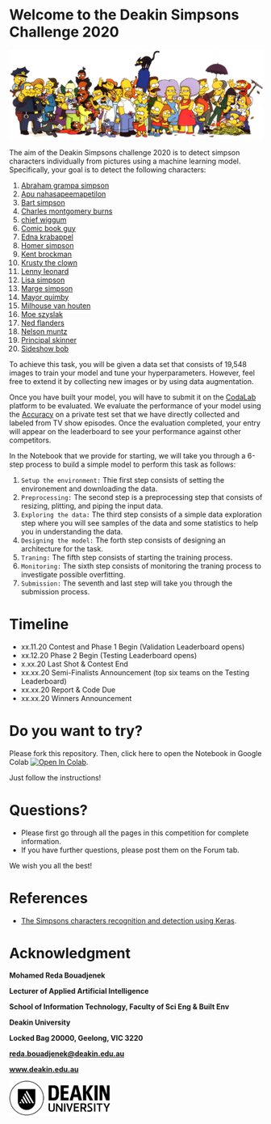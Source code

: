 # Welcome to the Deakin Simpsons Challenge 2020


<p align="center">
  <img src="images/Simpsons_cast.png">
</p>

The aim of the Deakin Simpsons challenge 2020 is to detect simpson characters individually from pictures using a machine learning model. Specifically, your goal is to detect the following characters:

1. [Abraham grampa simpson](https://en.wikipedia.org/wiki/Grampa_Simpson)
2. [Apu nahasapeemapetilon](https://en.wikipedia.org/wiki/Apu_Nahasapeemapetilon)
3. [Bart simpson](https://en.wikipedia.org/wiki/Bart_Simpson)
4. [Charles montgomery burns](https://en.wikipedia.org/wiki/Mr._Burns)
5. [chief wiggum](https://en.wikipedia.org/wiki/Chief_Wiggum)
6. [Comic book guy](https://en.wikipedia.org/wiki/Comic_Book_Guy)
7. [Edna krabappel](https://en.wikipedia.org/wiki/Edna_Krabappel)
8. [Homer simpson](https://en.wikipedia.org/wiki/Homer_Simpson)
9. [Kent brockman](https://en.wikipedia.org/wiki/Kent_Brockman)
10. [Krusty the clown](https://en.wikipedia.org/wiki/Krusty_the_Clown)
11. [Lenny leonard](https://simpsons.fandom.com/wiki/Lenny_Leonard)
12. [Lisa simpson](https://en.wikipedia.org/wiki/Lisa_Simpson)
13. [Marge simpson](https://en.wikipedia.org/wiki/Marge_Simpson)
14. [Mayor quimby](https://en.wikipedia.org/wiki/Mayor_Quimby)
15. [Milhouse van houten](https://en.wikipedia.org/wiki/Milhouse_Van_Houten)
16. [Moe szyslak](https://en.wikipedia.org/wiki/Moe_Szyslak)
17. [Ned flanders](https://en.wikipedia.org/wiki/Ned_Flanders)
18. [Nelson muntz](https://en.wikipedia.org/wiki/Nelson_Muntz)
19. [Principal skinner](https://en.wikipedia.org/wiki/Principal_Skinner)
20. [Sideshow bob](https://en.wikipedia.org/wiki/Sideshow_Bob)


To achieve this task, you will be given a data set that consists of 19,548 images to train your model and tune your hyperparameters. However, feel free to extend it by collecting new images or by using data augmentation.

Once you have built your model, you will have to submit it on the [CodaLab](https://competitions.codalab.org/competitions/27191?secret_key=f0a7cc3e-7f78-4bb1-8564-95bc2fadafa5) platform to be evaluated. 
We evaluate the performance of your model using the [Accuracy](https://scikit-learn.org/stable/modules/generated/sklearn.metrics.accuracy_score.html)  on a private test set that we have directly collected and labeled from TV show episodes.
Once the evaluation completed, your entry will appear on the leaderboard to see your performance against other competitors.


In the Notebook that we provide for starting, we will take you through  a 6-step process to build a simple model to perform this task as follows:

1. `Setup the environment:` Thie first step consists of setting the environement and downloading the data.
2. `Preprocessing:` The second step is a preprocessing step that consists of resizing, plitting, and piping the input data.
3. `Exploring the data:` The third step consists of a simple data exploration step where you will see samples of the data and some statistics to help you in understanding the data.
4. `Designing the model:` The forth step consists of designing an architecture for the task.
5. `Traning:` The fifth step consists of starting the training process.
6. `Monitoring:` The sixth step consists of monitoring the traning process to investigate possible overfitting.
7. `Submission:` The seventh and last step will take you through the submission process.

# Timeline

- xx.11.20 Contest and Phase 1 Begin (Validation Leaderboard opens)
- xx.12.20 Phase 2 Begin (Testing Leaderboard opens)
- x.xx.20 Last Shot & Contest End
- xx.xx.20 Semi-Finalists Announcement (top six teams on the Testing Leaderboard)
- xx.xx.20 Report & Code Due
- xx.xx.20 Winners Announcement

# Do you want to try?

Please fork this repository. Then, click here to open the Notebook in Google Colab [![Open In Colab](https://colab.research.google.com/assets/colab-badge.svg)](https://colab.research.google.com/github/rbouadjenek/deakin-simpsons-challenge2020/blob/main/deakin_ai_challenge_training.ipynb). 

Just follow the instructions!

# Questions?

- Please first go through all the pages in this competition for complete information.
- If you have further questions, please post them on the Forum tab.

We wish you all the best!




# References

- [The Simpsons characters recognition and detection using Keras](https://medium.com/alex-attia-blog/the-simpsons-character-recognition-using-keras-d8e1796eae36).



# Acknowledgment

**Mohamed Reda Bouadjenek**

**Lecturer of Applied Artificial Intelligence**

**School of Information Technology, Faculty of Sci Eng & Built Env**

**Deakin University**

**Locked Bag 20000, Geelong, VIC 3220**

**reda.bouadjenek@deakin.edu.au**

**www.deakin.edu.au**

<img style="float: left;" src="images/deakin2.png" width="200" >
